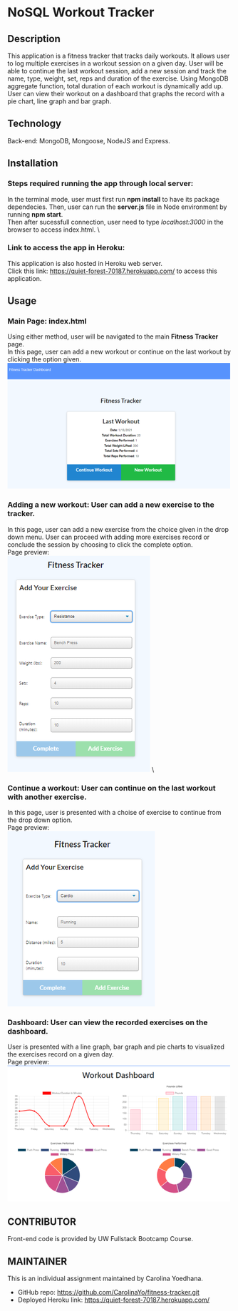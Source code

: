 # NoSQL Workout Tracker

## Description

This application is a fitness tracker that tracks daily workouts.  It allows user to log multiple exercises in a workout session on a given day.  User will be able to continue the last workout session, add a new session and track the name, type, weight, set, reps and duration of the exercise.  Using MongoDB aggregate function, total duration of each workout is dynamically add up. User can view their workout on a dashboard that graphs the record with a pie chart, line graph and bar graph. 

## Technology
Back-end: MongoDB, Mongoose, NodeJS and Express.

## Installation
### Steps required running the app through __local server__:

In the terminal mode, user must first run __npm install__ to have its package dependecies. Then, user can run the __server.js__ file in Node environment by running __npm start__. \
Then after sucessfull connection, user need to type _localhost:3000_ in the browser to access index.html. \

### Link to access the app in __Heroku__:

This application is also hosted in Heroku web server. \
Click this link: https://quiet-forest-70187.herokuapp.com/ to access this application.

## Usage 
### __Main Page__: index.html
Using either method, user will be navigated to the main __Fitness Tracker__ page. \
In this page, user can add a new workout or continue on the last workout by clicking the option given. \
![landing page](public/assets/images/landingpg.png)

### __Adding a new workout__: User can add a new exercise to the tracker. 
In this page, user can add a new exercise from the choice given in the drop down menu.  User can proceed with adding more exercises record or conclude the session by choosing to click the complete option.\
Page preview: \
![add](public/assets/images/addnew.png) \

### __Continue a workout__: User can continue on the last workout with another exercise. 
In this page, user is presented with a choise of exercise to continue from the drop down option.\
Page preview: \
![continue](public/assets/images/continue.png)

### __Dashboard__: User can view the recorded exercises on the dashboard.
User is presented with a line graph, bar graph and pie charts to visualized the exercises record on a given day. \
Page preview: \
![dashboard](public/assets/images/dashboard.png)

## CONTRIBUTOR
Front-end code is provided by  UW Fullstack Bootcamp Course.

## MAINTAINER 
This is an individual assignment maintained by Carolina Yoedhana.
* GitHub repo: https://github.com/CarolinaYo/fitness-tracker.git
* Deployed Heroku link: https://quiet-forest-70187.herokuapp.com/